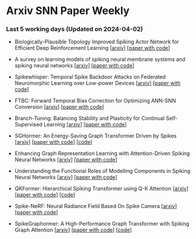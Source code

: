 # Arxiv SNN Paper Weekly


 ### **Last 5 working days (Updated on 2024-04-02)** 


- Biologically-Plausible Topology Improved Spiking Actor Network for Efficient Deep Reinforcement Learning [[arxiv](https://arxiv.org/abs/2403.20163)] [[paper with code](https://paperswithcode.com/paper/biologically-plausible-topology-improved)]

- A survey on learning models of spiking neural membrane systems and spiking neural networks [[arxiv](https://arxiv.org/abs/2403.18609)] [[paper with code](https://paperswithcode.com/paper/a-survey-on-learning-models-of-spiking-neural)]

- Spikewhisper: Temporal Spike Backdoor Attacks on Federated Neuromorphic Learning over Low-power Devices [[arxiv](https://arxiv.org/abs/2403.18607)] [[paper with code](https://paperswithcode.com/paper/spikewhisper-temporal-spike-backdoor-attacks)]

- FTBC: Forward Temporal Bias Correction for Optimizing ANN-SNN Conversion [[arxiv](https://arxiv.org/abs/2403.18388)] [[paper with code](https://paperswithcode.com/paper/ftbc-forward-temporal-bias-correction-for)]

- Branch-Tuning: Balancing Stability and Plasticity for Continual Self-Supervised Learning [[arxiv](https://arxiv.org/abs/2403.18266)] [[paper with code](https://paperswithcode.com/paper/branch-tuning-balancing-stability-and)]

- SGHormer: An Energy-Saving Graph Transformer Driven by Spikes [[arxiv](https://arxiv.org/abs/2403.17656)] [[paper with code](https://paperswithcode.com/paper/sghormer-an-energy-saving-graph-transformer)] [[code](https://github.com/zhhuizhe/sghormer)]

- Enhancing Graph Representation Learning with Attention-Driven Spiking Neural Networks [[arxiv](https://arxiv.org/abs/2403.17040)] [[paper with code](https://paperswithcode.com/paper/enhancing-graph-representation-learning-with)]

- Understanding the Functional Roles of Modelling Components in Spiking Neural Networks [[arxiv](https://arxiv.org/abs/2403.16674)] [[paper with code](https://paperswithcode.com/paper/understanding-the-functional-roles-of)]

- QKFormer: Hierarchical Spiking Transformer using Q-K Attention [[arxiv](https://arxiv.org/abs/2403.16552)] [[paper with code](https://paperswithcode.com/paper/qkformer-hierarchical-spiking-transformer)] [[code](https://github.com/zhouchenlin2096/qkformer)]

- Spike-NeRF: Neural Radiance Field Based On Spike Camera [[arxiv](https://arxiv.org/abs/2403.16410)] [[paper with code](https://paperswithcode.com/paper/spike-nerf-neural-radiance-field-based-on)]

- SpikeGraphormer: A High-Performance Graph Transformer with Spiking Graph Attention [[arxiv](https://arxiv.org/abs/2403.15480)] [[paper with code](https://paperswithcode.com/paper/spikegraphormer-a-high-performance-graph)] [[code](https://github.com/phd-lanyu/spikegraphormer)]

